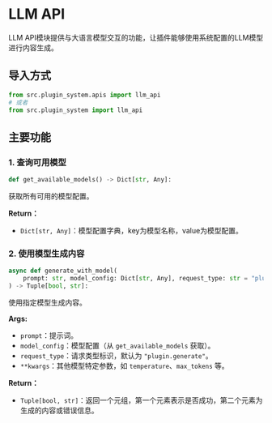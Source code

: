 # LLM API

LLM API模块提供与大语言模型交互的功能，让插件能够使用系统配置的LLM模型进行内容生成。

## 导入方式

```python
from src.plugin_system.apis import llm_api
# 或者
from src.plugin_system import llm_api
```

## 主要功能

### 1. 查询可用模型
```python
def get_available_models() -> Dict[str, Any]:
```
获取所有可用的模型配置。

**Return：**
- `Dict[str, Any]`：模型配置字典，key为模型名称，value为模型配置。

### 2. 使用模型生成内容
```python
async def generate_with_model(
    prompt: str, model_config: Dict[str, Any], request_type: str = "plugin.generate", **kwargs
) -> Tuple[bool, str]:
```
使用指定模型生成内容。

**Args:**
- `prompt`：提示词。
- `model_config`：模型配置（从 `get_available_models` 获取）。
- `request_type`：请求类型标识，默认为 `"plugin.generate"`。
- `**kwargs`：其他模型特定参数，如 `temperature`、`max_tokens` 等。

**Return：**
- `Tuple[bool, str]`：返回一个元组，第一个元素表示是否成功，第二个元素为生成的内容或错误信息。